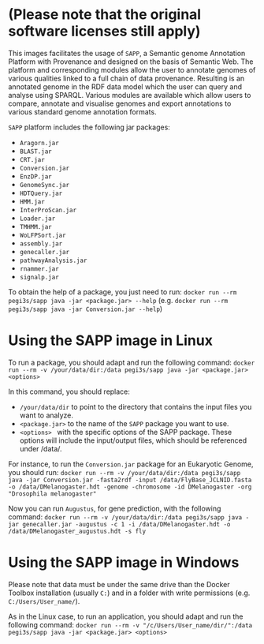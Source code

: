 # (Please note that the original software licenses still apply)

This images facilitates the usage of `SAPP`, a Semantic genome Annotation Platform with Provenance and designed on the basis of Semantic Web. The platform and corresponding modules allow the user to annotate genomes of various qualities linked to a full chain of data provenance. Resulting is an annotated genome in the RDF data model which the user can query and analyse using SPARQL. Various modules are available which allow users to compare, annotate and visualise genomes and export annotations to various standard genome annotation formats.

`SAPP` platform includes the following jar packages:

- `Aragorn.jar`
- `BLAST.jar`
- `CRT.jar`
- `Conversion.jar`
- `EnzDP.jar`
- `GenomeSync.jar`
- `HDTQuery.jar`
- `HMM.jar`
- `InterProScan.jar`
- `Loader.jar`
- `TMHMM.jar`
- `WoLFPSort.jar`
- `assembly.jar`
- `genecaller.jar`
- `pathwayAnalysis.jar`
- `rnammer.jar`
- `signalp.jar`

To obtain the help of a package, you just need to run:  `docker run --rm pegi3s/sapp java -jar <package.jar> --help` (e.g. `docker run --rm pegi3s/sapp java -jar Conversion.jar --help`)

# Using the SAPP image in Linux
To run a package, you should adapt and run the following command: `docker run --rm -v /your/data/dir:/data pegi3s/sapp java -jar <package.jar> <options>`

In this command, you should replace:
- `/your/data/dir` to point to the directory that contains the input files you want to analyze.
- `<package.jar>` to the name of the `SAPP` package you want to use.
- `<options> ` with the specific options of the SAPP package. These options will include the input/output files, which should be referenced under /data/.

For instance, to run the `Conversion.jar` package for an Eukaryotic Genome, you should run: `docker run --rm -v /your/data/dir:/data pegi3s/sapp java -jar Conversion.jar -fasta2rdf -input /data/FlyBase_JCLNID.fasta -o /data/DMelanogaster.hdt -genome -chromosome -id DMelanogaster -org "Drosophila melanogaster"`

Now you can run `Augustus`, for gene prediction, with the following command:
`docker run --rm -v /your/data/dir:/data pegi3s/sapp java -jar genecaller.jar -augustus -c 1 -i /data/DMelanogaster.hdt -o /data/DMelanogaster_augustus.hdt -s fly`

# Using the SAPP image in Windows

Please note that data must be under the same drive than the Docker Toolbox installation (usually `C:`) and in a folder with write permissions (e.g. `C:/Users/User_name/`).

As in the Linux case, to run an application, you should adapt and run the following command: `docker run --rm -v "/c/Users/User_name/dir/":/data pegi3s/sapp java -jar <package.jar> <options>`
